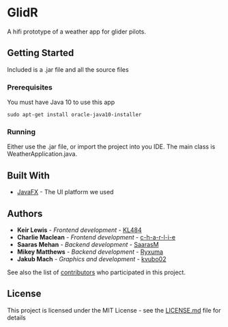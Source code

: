 # GlidR

A hifi prototype of a weather app for glider pilots.

## Getting Started

Included is a .jar file and all the source files

### Prerequisites

You must have Java 10 to use this app

```
sudo apt-get install oracle-java10-installer
```

### Running

Either use the .jar file, or import the project into you IDE. The main class is WeatherApplication.java.

## Built With

* [JavaFX](http://www.oracle.com/technetwork/java/javase/overview/javafx-overview-2158620.html) - The UI platform we used

## Authors

* **Keir Lewis** - *Frontend development* - [KL484](https://github.com/KL484)
* **Charlie Maclean** - *Frontend development* - [c-h-a-r-l-i-e](https://github.com/c-h-a-r-l-i-e)
* **Saaras Mehan** - *Backend development* - [SaarasM](https://github.com/SaarasM)
* **Mikey Matthews** - *Backend development* - [Ryxuma](https://github.com/Ryxuma)
* **Jakub Mach** - *Graphics and development* - [kvubo02](https://github.com/kvubo02)

See also the list of [contributors](https://github.com/Group-009/GlidR/graphs/contributors) who participated in this project.

## License

This project is licensed under the MIT License - see the [LICENSE.md](LICENSE.md) file for details